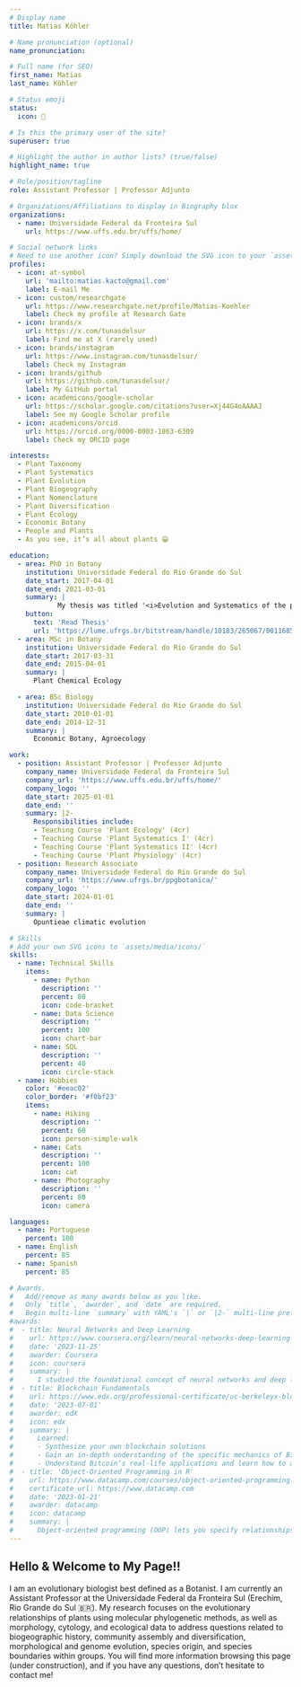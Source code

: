 ```yaml
---
# Display name
title: Matias Köhler

# Name pronunciation (optional)
name_pronunciation: 

# Full name (for SEO)
first_name: Matias
last_name: Köhler

# Status emoji
status:
  icon: 🌵

# Is this the primary user of the site?
superuser: true

# Highlight the author in author lists? (true/false)
highlight_name: true

# Role/position/tagline
role: Assistant Professor | Professor Adjunto

# Organizations/Affiliations to display in Biography blox
organizations:
  - name: Universidade Federal da Fronteira Sul
    url: https://www.uffs.edu.br/uffs/home/

# Social network links
# Need to use another icon? Simply download the SVG icon to your `assets/media/icons/` folder.
profiles:
  - icon: at-symbol
    url: 'mailto:matias.kacto@gmail.com'
    label: E-mail Me
  - icon: custom/researchgate
    url: https://www.researchgate.net/profile/Matias-Koehler
    label: Check my profile at Research Gate
  - icon: brands/x
    url: https://x.com/tunasdelsur
    label: Find me at X (rarely used)
  - icon: brands/instagram
    url: https://www.instagram.com/tunasdelsur/
    label: Check my Instagram
  - icon: brands/github
    url: https://github.com/tunasdelsur/
    label: My GitHub portal
  - icon: academicons/google-scholar
    url: https://scholar.google.com/citations?user=Xj44G4oAAAAJ
    label: See my Google Scholar profile
  - icon: academicons/orcid
    url: https://orcid.org/0000-0003-1863-6309
    label: Check my ORCID page

interests:
  - Plant Taxonomy
  - Plant Systematics
  - Plant Evolution
  - Plant Biogeography
  - Plant Nomenclature
  - Plant Diversification
  - Plant Ecology
  - Economic Botany
  - People and Plants
  - As you see, it’s all about plants 😁

education:
  - area: PhD in Botany
    institution: Universidade Federal do Rio Grande do Sul
    date_start: 2017-04-01
    date_end: 2021-03-01
    summary: |
            My thesis was titled '<i>Evolution and Systematics of the prickly-pears in the Americas: from the field to the genomics</i>', in which I explored various taxonomic, genomic, biogeographic and evolutionary aspects of the cactus genus <i>Opuntia</i> - the prickly-pears. I conducted my research under the supervision of [Profa. Dra. Tatiana T. Souza-Chies](http://lattes.cnpq.br/4127731105834132), from the [Botany Department of Universidade Federal do Rio Grande do Sul](https://www.ufrgs.br/ppgbotanica/), and [Dr. Lucas C. Majure](https://www.floridamuseum.ufl.edu/people/lucas-majure/), from the Florida Museum of Natural History / University of Florida (Gainesville, FL, USA), where I spent a period of seven months as a Visiting Researcher. Several outputs from my thesis have already been published as scientific papers (see 'Publications' tab or bbelow under 'Read Thesis'), but this project has opened an endless avenue of research, with many questions I am still working on and that will be published in due time.
    button:
      text: 'Read Thesis'
      url: 'https://lume.ufrgs.br/bitstream/handle/10183/265067/001168532.pdf'
  - area: MSc in Botany
    institution: Universidade Federal do Rio Grande do Sul
    date_start: 2017-03-31
    date_end: 2015-04-01
    summary: |
      Plant Chemical Ecology

  - area: BSc Biology
    institution: Universidade Federal do Rio Grande do Sul
    date_start: 2010-01-01
    date_end: 2014-12-31
    summary: |
      Economic Botany, Agroecology

work:
  - position: Assistant Professor | Professor Adjunto
    company_name: Universidade Federal da Fronteira Sul
    company_url: 'https://www.uffs.edu.br/uffs/home/'
    company_logo: ''
    date_start: 2025-01-01
    date_end: ''
    summary: |2-
      Responsibilities include:
      - Teaching Course 'Plant Ecology' (4cr)
      - Teaching Course 'Plant Systematics I' (4cr)
      - Teaching Course 'Plant Systematics II' (4cr)
      - Teaching Course 'Plant Physiology' (4cr)
  - position: Research Associate
    company_name: Universidade Federal do Rio Grande do Sul
    company_url: 'https://www.ufrgs.br/ppgbotanica/'
    company_logo: ''
    date_start: 2024-01-01
    date_end: ''
    summary: |
      Opuntieae climatic evolution

# Skills
# Add your own SVG icons to `assets/media/icons/`
skills:
  - name: Technical Skills
    items:
      - name: Python
        description: ''
        percent: 80
        icon: code-bracket
      - name: Data Science
        description: ''
        percent: 100
        icon: chart-bar
      - name: SQL
        description: ''
        percent: 40
        icon: circle-stack
  - name: Hobbies
    color: '#eeac02'
    color_border: '#f0bf23'
    items:
      - name: Hiking
        description: ''
        percent: 60
        icon: person-simple-walk
      - name: Cats
        description: ''
        percent: 100
        icon: cat
      - name: Photography
        description: ''
        percent: 80
        icon: camera

languages:
  - name: Portuguese
    percent: 100
  - name: English
    percent: 85
  - name: Spanish
    percent: 85

# Awards.
#   Add/remove as many awards below as you like.
#   Only `title`, `awarder`, and `date` are required.
#   Begin multi-line `summary` with YAML's `|` or `|2-` multi-line prefix and indent 2 spaces below.
#awards:
#  - title: Neural Networks and Deep Learning
#    url: https://www.coursera.org/learn/neural-networks-deep-learning
#    date: '2023-11-25'
#    awarder: Coursera
#    icon: coursera
#    summary: |
#      I studied the foundational concept of neural networks and deep learning. By the end, I was familiar with the significant technological trends driving the rise of deep learning; build, train, and apply fully connected deep neural networks; implement efficient (vectorized) neural networks; identify key parameters in a neural network’s architecture; and apply deep learning to your own applications.
#  - title: Blockchain Fundamentals
#    url: https://www.edx.org/professional-certificate/uc-berkeleyx-blockchain-fundamentals
#    date: '2023-07-01'
#    awarder: edX
#    icon: edx
#    summary: |
#      Learned:
#      - Synthesize your own blockchain solutions
#      - Gain an in-depth understanding of the specific mechanics of Bitcoin
#      - Understand Bitcoin’s real-life applications and learn how to attack and destroy Bitcoin, Ethereum, smart contracts and Dapps, and alternatives to Bitcoin’s Proof-of-Work consensus algorithm
#  - title: 'Object-Oriented Programming in R'
#    url: https://www.datacamp.com/courses/object-oriented-programming-with-s3-and-r6-in-r
#    certificate_url: https://www.datacamp.com
#    date: '2023-01-21'
#    awarder: datacamp
#    icon: datacamp
#    summary: |
#      Object-oriented programming (OOP) lets you specify relationships between functions and the objects that they can act on, helping you manage complexity in your code. This is an intermediate level course, providing an introduction to OOP, using the S3 and R6 systems. S3 is a great day-to-day R programming tool that simplifies some of the functions that you write. R6 is especially useful for industry-specific analyses, working with web APIs, and building GUIs.
---
```


## Hello & Welcome to My Page!!
I am an evolutionary biologist best defined as a Botanist. I am currently an Assistant Professor at the Universidade Federal da Fronteira Sul (Erechim, Rio Grande do Sul 🇧🇷). My research focuses on the evolutionary relationships of plants using molecular phylogenetic methods, as well as morphology, cytology, and ecological data to address questions related to biogeographic history, community assembly and diversification, morphological and genome evolution, species origin, and species boundaries within groups. You will find more information browsing this page (under construction), and if you have any questions, don’t hesitate to contact me!